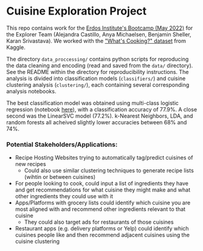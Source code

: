 # Cuisine Exploration Project

This repo contains work for the [Erdos Institute's Bootcamp (May 2022)](https://www.erdosinstitute.org/code) for the Explorer Team (Alejandra Castillo, Anya Michaelsen, Benjamin Sheller, Karan Srivastava). We worked with the ["What's Cooking?" dataset](https://www.kaggle.com/datasets/kaggle/recipe-ingredients-dataset) from Kaggle.

The directory `data_proccessing/` contains python scripts for reproducing the data cleaning and encoding (read and saved from the `data/` directory). See the README within the directory for reproducibility instructions. The analysis is divided into classification models (`classifiers/`) and cuisine clustering analysis (`clustering/`), each containing several corresponding analysis notebooks. 

The best classification model was obtained using multi-class logistic regression (notebook [here](https://github.com/amichaelsen/cooking-cuisine-analysis/blob/main/classifiers/logistic_model.ipynb)), with a classification accuracy of 77.9%. A close second was the LinearSVC model (77.2%). k-Nearest Neighbors, LDA, and random forests all acheived slightly lower accuracies between 68% and 74%. 

### Potential Stakeholders/Applications:
* Recipe Hosting Websites trying to automatically tag/predict cuisines of new recipes 
  * Could also use similar clustering techniques to generate recipe lists (wihtin or between cuisines) 
* For people looking to cook, could input a list of ingredients they have and get recommendations for what cuisine they might make and what other ingredients they could use with it
* Apps/Platforms with grocery lists could identify which cuisine you are most aligned with and recommend other ingredients relevant to that cuisine
  *  They could also target ads for restaurants of those cuisines 
* Restaurant apps (e.g. delivery platforms or Yelp) could identify which cuisines people like and then recommend adjacent cuisines using the cuisine clustering 

